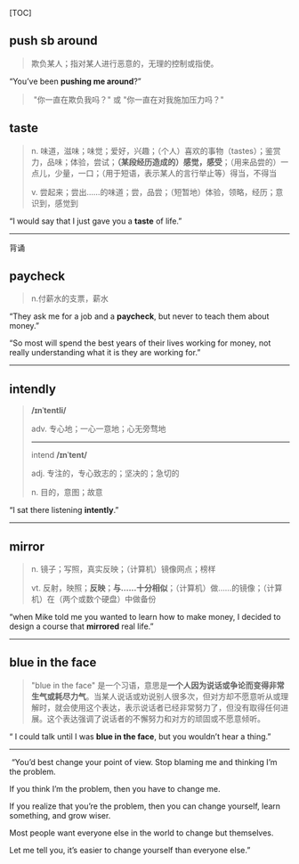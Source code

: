[TOC]

## push sb around

> 欺负某人；指对某人进行恶意的，无理的控制或指使。

“You’ve been **pushing me around**?”

> ​	"你一直在欺负我吗？" 或 "你一直在对我施加压力吗？"

## taste

> n.
> 味道，滋味；味觉；爱好，兴趣；（个人）喜欢的事物（tastes）；鉴赏力，品味；体验，尝试；**（某段经历造成的）感觉，感受**；（用来品尝的）一点儿，少量，一口；（用于短语，表示某人的言行举止等）得当，不得当
>
> v.
> 尝起来；尝出……的味道；尝，品尝；（短暂地）体验，领略，经历；意识到，感觉到

“I would say that I just gave you a **taste** of life.”

---

背诵

## paycheck

> n.付薪水的支票，薪水

“They ask me for a job and a **paycheck**, but never to teach them about money.”

“So most will spend the best years of their lives working for money, not really understanding what it is they are working for.”

---

## intendly

> **/ɪnˈtentli/**
>
> adv.
> 专心地；一心一意地；心无旁骛地
>
> ---
>
> intend **/ɪnˈtent/**
>
> adj.
> 专注的，专心致志的；坚决的；急切的
>
> n.
> 目的，意图；故意

“I sat there listening **intently**.”

---

## mirror

> n.
> 镜子；写照，真实反映；（计算机）镜像网点；榜样
>
> vt.
> 反射，映照；**反映**；**与……十分相似**；（计算机）做……的镜像；（计算机）在（两个或数个硬盘）中做备份

“when Mike told me you wanted to learn how to make money, I decided to design a course that **mirrored** real life.”

---

## blue in the face

> "blue in the face" 是一个习语，意思是**一个人因为说话或争论而变得非常生气或耗尽力气**。当某人说话或劝说别人很多次，但对方却不愿意听从或理解时，就会使用这个表达，表示说话者已经非常努力了，但没有取得任何进展。这个表达强调了说话者的不懈努力和对方的顽固或不愿意倾听。

“ I could talk until I was **blue in the face**, but you wouldn’t hear a thing.”

---

​	“You’d best change your point of view. Stop blaming me and thinking I’m the problem. 

If you think I’m the problem, then you have to change me. 

If you realize that you’re the problem, then you can change yourself, learn something, and grow wiser. 

Most people want everyone else in the world to change but themselves.

 Let me tell you, it’s easier to change yourself than everyone else.”





